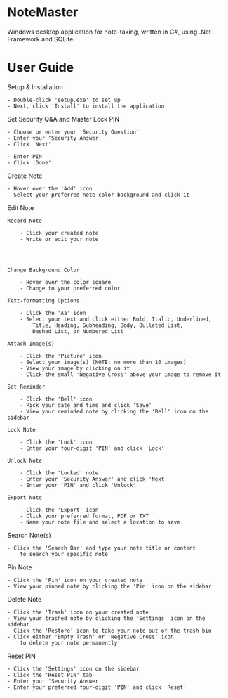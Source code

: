 # NoteMaster
Windows desktop application for note-taking, written in C#, using .Net Framework and SQLite.

# User Guide

Setup & Installation

	- Double-click 'setup.exe' to set up
	- Next, click 'Install' to install the application

Set Security Q&A and Master Lock PIN

	- Choose or enter your 'Security Question'
	- Enter your 'Security Answer'
	- Click 'Next'

	- Enter PIN
	- Click 'Done'

Create Note

	- Hover over the 'Add' icon
	- Select your preferred note color background and click it

Edit Note

	Record Note

		- Click your created note
		- Write or edit your note




	Change Background Color

		- Hover over the color square
		- Change to your preferred color

	Text-formatting Options

		- Click the 'Aa' icon
		- Select your text and click either Bold, Italic, Underlined, 
			Title, Heading, Subheading, Body, Bulleted List,
			Dashed List, or Numbered List

	Attach Image(s)

		- Click the 'Picture' icon
		- Select your image(s) (NOTE: no more than 10 images)
		- View your image by clicking on it
		- Click the small 'Negative Cross' above your image to remove it

	Set Reminder

		- Click the 'Bell' icon
		- Pick your date and time and click 'Save'
		- View your reminded note by clicking the 'Bell' icon on the sidebar

	Lock Note

		- Click the 'Lock' icon
		- Enter your four-digit 'PIN' and click 'Lock'

	Unlock Note

		- Click the 'Locked' note
		- Enter your 'Security Answer' and click 'Next'
		- Enter your 'PIN' and click 'Unlock'

	Export Note

		- Click the 'Export' icon
		- Click your preferred format, PDF or TXT
		- Name your note file and select a location to save

Search Note(s)

	- Click the 'Search Bar' and type your note title or content 
		to search your specific note

Pin Note

	- Click the 'Pin' icon on your created note
	- View your pinned note by clicking the 'Pin' icon on the sidebar

Delete Note

	- Click the 'Trash' icon on your created note
	- View your trashed note by clicking the 'Settings' icon on the sidebar
	- Click the 'Restore' icon to take your note out of the trash bin
	- Click either 'Empty Trash' or 'Negative Cross' icon 
		to delete your note permanently

Reset PIN

	- Click the 'Settings' icon on the sidebar
	- Click the 'Reset PIN' tab
	- Enter your 'Security Answer'
	- Enter your preferred four-digit 'PIN' and click 'Reset'
